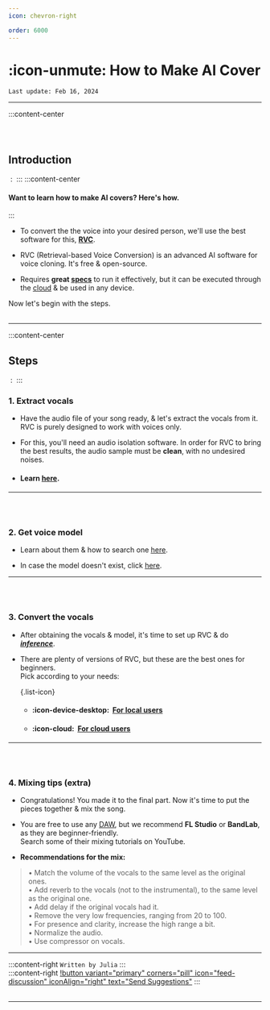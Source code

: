 ```yaml
---
icon: chevron-right

order: 6000
---
```


# :icon-unmute: How to Make AI Cover

``Last update: Feb 16, 2024``

***
:::content-center
###### ‎
## Introduction
‎
:   ‎
:::
:::content-center
####  Want to learn how to make AI covers? Here's how.
:::
- To convert the the voice into your desired person, we'll use the best software for this, <U>**RVC**</u>.   

- RVC (Retrieval-based Voice Conversion) is an advanced AI software for voice cloning. It's free & open-source.

- Requires **great <u>[specs</u>](https://aihubdocs.github.io/en/extra/glossary/#specs)** to run it effectively, but it can be executed through the <u>[cloud](https://aihubdocs.github.io/en/extra/glossary/#cloud-based)</u> & be used in any device.

Now let's begin with the steps.        
‎
***
:::content-center
## Steps
‎
:   ‎
:::
### 1. Extract vocals
- Have the audio file of your song ready, & let's extract the vocals from it. RVC is purely designed to work with voices only.

- For this, you'll need an audio isolation software. In order for RVC to bring the best results, the audio sample must be **clean**, with no undesired noises.

- #### Learn <u>[here](https://aihubdocs.github.io/en/vocal-isolation--datasets/vocal-isolation/)</u>.
***
###### ‎
### 2. Get voice model
- Learn about them & how to search one <u>[here](https://aihubdocs.github.io/en/essentials/voice-models/)</u>.

- In case the model doesn't exist, click <u>[here](https://aihubdocs.github.io/en/essentials/how-to-make-voice-models/)</u>.
***
###### ‎
### 3. Convert the vocals
- After obtaining the vocals & model, it's time to set up RVC & do <u>[***inference***](https://aihubdocs.github.io/en/extra/glossary/#inference)</u>.

- There are plenty of versions of RVC, but these are the best ones for beginners.      
Pick according to your needs:

    {.list-icon}   
    - #### :icon-device-desktop: ‎ <u>[For local users](https://aihubdocs.github.io/en/rvc/local/mainline/)</u>

    - #### :icon-cloud: ‎ <u>[For cloud users](https://aihubdocs.github.io/en/rvc/cloud/ilaria-rvc/)</u>
***
###### ‎
### 4. Mixing tips (extra)
- Congratulations! You made it to the final part. Now it's time to put the pieces together & mix the song.     

- You are free to use any <u>[DAW](https://aihubdocs.github.io/en/extra/glossary/#daw)</u>, but we recommend **FL Studio** or **BandLab**, as they are beginner-friendly.     
Search some of their mixing tutorials on YouTube.

- **Recommendations for the mix:**     
>• Match the volume of the vocals to the same level as the original ones.      
>• Add reverb to the vocals (not to the instrumental), to the same level as the original one.          
>• Add delay if the original vocals had it.        
>• Remove the very low frequencies, ranging from 20 to 100.        
>• For presence and clarity, increase the high range a bit.        
>• Normalize the audio.           
>• Use compressor on vocals.        

***

:::content-right
`Written by Julia`
:::
‎   
:::content-right
[!button variant="primary" corners="pill" icon="feed-discussion" iconAlign="right" text="Send Suggestions"](http://aihubdocs.github.io/en/#contributions)
:::
‎   
‎       
***